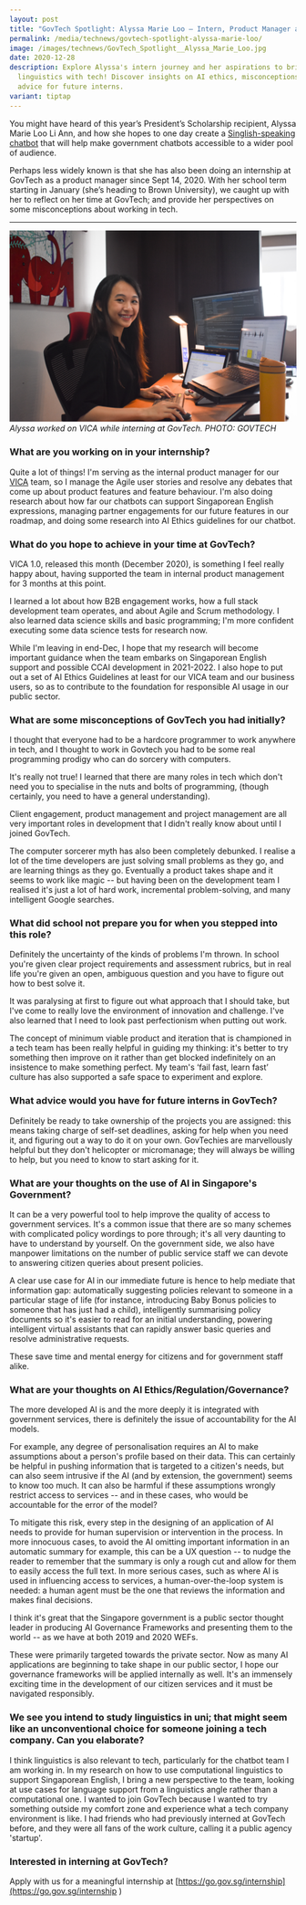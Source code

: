 ```yaml
---
layout: post
title: "GovTech Spotlight: Alyssa Marie Loo — Intern, Product Manager and PSC Scholar"
permalink: /media/technews/govtech-spotlight-alyssa-marie-loo/
image: /images/technews/GovTech_Spotlight__Alyssa_Marie_Loo.jpg
date: 2020-12-28
description: Explore Alyssa's intern journey and her aspirations to bridge
  linguistics with tech! Discover insights on AI ethics, misconceptions, and
  advice for future interns.
variant: tiptap
---
```

You might have heard of this year’s President’s Scholarship recipient,  Alyssa Marie Loo Li Ann, and how she hopes to one day create a [Singlish-speaking chatbot](https://www.todayonline.com/first-presidents-scholar-pursue-linguistics-university-wants-create-chatbot-recognises-singlish) that will help make government chatbots accessible to a wider pool of audience. 

Perhaps less widely known is that she has also been doing an internship at GovTech as a product manager since Sept 14, 2020. With her school term starting in January (she’s heading to Brown University), we caught up with her to reflect on her time at GovTech; and provide her perspectives on some misconceptions about working in tech. 

---

![Alyssa Marie Loo, GovTech Intern](/images/technews/Alyssa.jpg)
*Alyssa worked on VICA while interning at GovTech. PHOTO: GOVTECH*

### **What are you working on in your internship?**

Quite a lot of things! I'm serving as the internal product manager for our [VICA](https://www.tech.gov.sg/media/technews/a-conversation-with-bertrand-lee) team, so I manage the Agile user stories and resolve any debates that come up about product features and feature behaviour. I'm also doing research about how far our chatbots can support Singaporean English expressions, managing partner engagements for our future features in our roadmap, and doing some research into AI Ethics guidelines for our chatbot.

### **What do you hope to achieve in your time at GovTech?**

VICA 1.0, released this month (December 2020), is something I feel really happy about, having supported the team in internal product management for 3 months at this point. 

I learned a lot about how B2B engagement works, how a full stack development team operates, and about Agile and Scrum methodology. I also learned data science skills and basic programming; I'm more confident executing some data science tests for research now.

While I'm leaving in end-Dec, I hope that my research will become important guidance when the team embarks on Singaporean English support and possible CCAI development in 2021-2022. I also hope to put out a set of AI Ethics Guidelines at least for our VICA team and our business users, so as to contribute to the foundation for responsible AI usage in our public sector.


### **What are some misconceptions of GovTech you had initially?**

I thought that everyone had to be a hardcore programmer to work anywhere in tech, and I thought to work in Govtech you had to be some real programming prodigy who can do sorcery with computers. 

It's really not true! I learned that there are many roles in tech which don't need you to specialise in the nuts and bolts of programming, (though certainly, you need to have a general understanding). 

Client engagement, product management and project management are all very important roles in development that I didn't really know about until I joined GovTech.

The computer sorcerer myth has also been completely debunked. I realise a lot of the time developers are just solving small problems as they go, and are learning things as they go. Eventually a product takes shape and it seems to work like magic -- but having been on the development team I realised it's just a lot of hard work, incremental problem-solving, and many intelligent Google searches.


### **What did school not prepare you for when you stepped into this role?**

Definitely the uncertainty of the kinds of problems I'm thrown. In school you're given clear project requirements and assessment rubrics, but in real life you're given an open, ambiguous question and you have to figure out how to best solve it. 

It was paralysing at first to figure out what approach that I should take, but I've come to really love the environment of innovation and challenge. I've also learned that I need to look past perfectionism when putting out work. 

The concept of minimum viable product and iteration that is championed in a tech team has been really helpful in guiding my thinking: it's better to try something then improve on it rather than get blocked indefinitely on an insistence to make something perfect. My team's ‘fail fast, learn fast’ culture has also supported a safe space to experiment and explore.

### **What advice would you have for future interns in GovTech?**

Definitely be ready to take ownership of the projects you are assigned: this means taking charge of self-set deadlines, asking for help when you need it, and figuring out a way to do it on your own. GovTechies are marvellously helpful but they don't helicopter or micromanage; they will always be willing to help, but you need to know to start asking for it.

### **What are your thoughts on the use of AI in Singapore's Government?**

It can be a very powerful tool to help improve the quality of access to government services. It's a common issue that there are so many schemes with complicated policy wordings to pore through; it's all very daunting to have to understand by yourself. On the government side, we also have manpower limitations on the number of public service staff we can devote to answering citizen queries about present policies.

A clear use case for AI in our immediate future is hence to help mediate that information gap: automatically suggesting policies relevant to someone in a particular stage of life (for instance, introducing Baby Bonus policies to someone that has just had a child), intelligently summarising policy documents so it's easier to read for an initial understanding, powering intelligent virtual assistants that can rapidly answer basic queries and resolve administrative requests. 

These save time and mental energy for citizens and for government staff alike. 

### **What are your thoughts on AI Ethics/Regulation/Governance?**

The more developed AI is and the more deeply it is integrated with government services, there is definitely the issue of accountability for the AI models. 

For example, any degree of personalisation requires an AI to make assumptions about a person's profile based on their data. This can certainly be helpful in pushing information that is targeted to a citizen's needs, but can also seem intrusive if the AI (and by extension, the government) seems to know too much. It can also be harmful if these assumptions wrongly restrict access to services -- and in these cases, who would be accountable for the error of the model?

To mitigate this risk, every step in the designing of an application of AI needs to provide for human supervision or intervention in the process. In more innocuous cases, to avoid the AI omitting important information in an automatic summary for example, this can be a UX question -- to nudge the reader to remember that the summary is only a rough cut and allow for them to easily access the full text. In more serious cases, such as where AI is used in influencing access to services, a human-over-the-loop system is needed:  a human agent must be the one  that reviews the information and makes final decisions.

I think it's great that the Singapore government is a public sector thought leader in producing AI Governance Frameworks and presenting them to the world -- as we have at both 2019 and 2020 WEFs. 

These were primarily targeted towards the private sector. Now as many AI applications are beginning to take shape in our public sector, I hope our governance frameworks will be applied internally as well. It's an immensely exciting time in the development of our citizen services and it must be navigated responsibly.

### **We see you intend to study linguistics in uni; that might seem like an unconventional choice for someone joining a tech company. Can you elaborate?**

I think linguistics is also relevant to tech, particularly for the chatbot team I am working in. In my research on how to use computational linguistics to support Singaporean English, I bring a new perspective to the team, looking at use cases for language support from a linguistics angle rather than a computational one. I wanted to join GovTech because I wanted to try something outside my comfort zone and experience what a tech company environment is like. I had friends who had previously interned at GovTech before, and they were all fans of the work culture, calling it a public agency 'startup'.

### **Interested in interning at GovTech?**
Apply with us for a meaningful internship at [https://go.gov.sg/internship](https://go.gov.sg/internship )